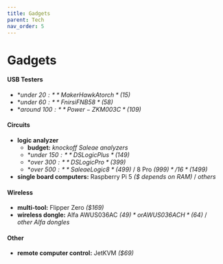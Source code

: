 ```yaml
---
title: Gadgets
parent: Tech
nav_order: 5
---
```

# Gadgets

#### USB Testers

- **under $20:** MakerHawk Atorch *($15)*
- **under $60:** Fnirsi FNB58 *($58)*
- **around $100:** Power-Z KM003C *($109)*

#### Circuits

- **logic analyzer**
	- **budget:** *knockoff Saleae analyzers*
	- **under $150:** DSLogic Plus *($149)*
	- **over $300:** DSLogic Pro *($399)*
	- **over $500:** Saleae Logic 8 *($499)* / 8 Pro *($999)* / 16 *($1499)*
- **single board computers:** Raspberry Pi 5 *($ depends on RAM)* / *others*

#### Wireless

- **multi-tool:** Flipper Zero *($169)*
- **wireless dongle:** Alfa AWUS036AC *($49)* or AWUS036ACH *($64)* / *other Alfa dongles*

#### Other

- **remote computer control:** JetKVM *($69)*
